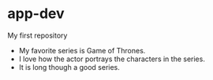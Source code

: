 # app-dev
My first repository
- My  favorite series is Game of Thrones.
- I love how the actor portrays the characters in the series.
- It is long though a good series.

